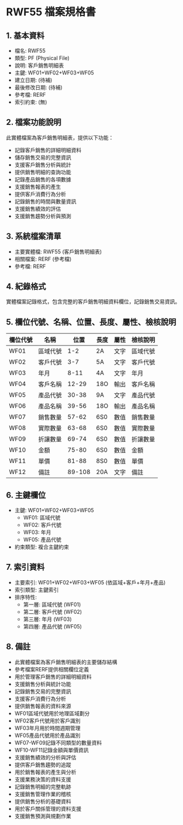 # RWF55 檔案規格書

## 1. 基本資料
- 檔名: RWF55
- 類型: PF (Physical File)
- 說明: 客戶銷售明細表
- 主鍵: WF01+WF02+WF03+WF05
- 建立日期: (待補)
- 最後修改日期: (待補)
- 參考檔: RERF
- 索引約束: (無)

## 2. 檔案功能說明
此實體檔案為客戶銷售明細表，提供以下功能：
- 記錄客戶銷售的詳細明細資料
- 儲存銷售交易的完整資訊
- 支援客戶銷售分析與統計
- 提供銷售明細的查詢功能
- 記錄產品銷售的各項數據
- 支援銷售報表的產生
- 提供客戶消費行為分析
- 記錄銷售的時間與數量資訊
- 支援銷售績效的評估
- 支援銷售趨勢分析與預測

## 3. 系統檔案清單
- 主要實體檔: RWF55 (客戶銷售明細表)
- 相關檔案: RERF (參考檔)
- 參考檔: RERF

## 4. 紀錄格式
實體檔案記錄格式，包含完整的客戶銷售明細資料欄位，記錄銷售交易資訊。

## 5. 欄位代號、名稱、位置、長度、屬性、檢核說明
| 欄位代號 | 名稱 | 位置 | 長度 | 屬性 | 檢核說明 |
|----------|------|------|------|------|----------|
| WF01 | 區域代號 | 1-2 | 2A | 文字 | 區域代號 |
| WF02 | 客戶代號 | 3-7 | 5A | 文字 | 客戶代號 |
| WF03 | 年月 | 8-11 | 4A | 文字 | 年月 |
| WF04 | 客戶名稱 | 12-29 | 18O | 輸出 | 客戶名稱 |
| WF05 | 產品代號 | 30-38 | 9A | 文字 | 產品代號 |
| WF06 | 產品名稱 | 39-56 | 18O | 輸出 | 產品名稱 |
| WF07 | 銷售數量 | 57-62 | 6S0 | 數值 | 銷售數量 |
| WF08 | 實際數量 | 63-68 | 6S0 | 數值 | 實際數量 |
| WF09 | 折讓數量 | 69-74 | 6S0 | 數值 | 折讓數量 |
| WF10 | 金額 | 75-80 | 6S0 | 數值 | 金額 |
| WF11 | 單價 | 81-88 | 8S0 | 數值 | 單價 |
| WF12 | 備註 | 89-108 | 20A | 文字 | 備註 |

## 6. 主鍵欄位
- 主鍵: WF01+WF02+WF03+WF05
  - WF01: 區域代號
  - WF02: 客戶代號
  - WF03: 年月
  - WF05: 產品代號
- 約束類型: 複合主鍵約束

## 7. 索引資料
- 主要索引: WF01+WF02+WF03+WF05 (依區域+客戶+年月+產品)
- 索引類型: 主鍵索引
- 排序特性: 
  - 第一層: 區域代號 (WF01)
  - 第二層: 客戶代號 (WF02)
  - 第三層: 年月 (WF03)
  - 第四層: 產品代號 (WF05)

## 8. 備註
- 此實體檔案為客戶銷售明細表的主要儲存結構
- 參考檔案RERF提供相關欄位定義
- 用於管理客戶銷售的詳細明細資料
- 支援銷售分析與統計功能
- 記錄銷售交易的完整資訊
- 支援客戶消費行為分析
- 提供銷售報表的資料來源
- WF01區域代號用於地理區域劃分
- WF02客戶代號用於客戶識別
- WF03年月用於時間週期管理
- WF05產品代號用於產品識別
- WF07-WF09記錄不同類型的數量資料
- WF10-WF11記錄金額與單價資訊
- 支援銷售績效的分析與評估
- 提供客戶銷售趨勢的追蹤
- 用於銷售報表的產生與分析
- 支援業務決策的資料支援
- 記錄銷售明細的完整軌跡
- 支援銷售管理作業的稽核
- 提供銷售分析的基礎資料
- 用於客戶關係管理的資料支援
- 支援銷售預測與規劃作業 